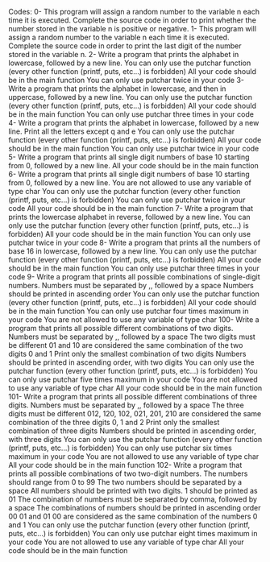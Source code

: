 Codes:
0- This program will assign a random number to the variable n each time it is executed. Complete the source code in order to print whether the number stored in the variable n is positive or negative.
1- This program will assign a random number to the variable n each time it is executed. Complete the source code in order to print the last digit of the number stored in the variable n.
2- Write a program that prints the alphabet in lowercase, followed by a new line.
	You can only use the putchar function (every other function (printf, puts, etc…) is forbidden)
	All your code should be in the main function
	You can only use putchar twice in your code
3- Write a program that prints the alphabet in lowercase, and then in uppercase, followed by a new line.
	You can only use the putchar function (every other function (printf, puts, etc…) is forbidden)
	All your code should be in the main function
	You can only use putchar three times in your code
4- Write a program that prints the alphabet in lowercase, followed by a new line.
	Print all the letters except q and e
	You can only use the putchar function (every other function (printf, puts, etc…) is forbidden)
	All your code should be in the main function
	You can only use putchar twice in your code
5- Write a program that prints all single digit numbers of base 10 starting from 0, followed by a new line.
	All your code should be in the main function
6- Write a program that prints all single digit numbers of base 10 starting from 0, followed by a new line.
	You are not allowed to use any variable of type char
	You can only use the putchar function (every other function (printf, puts, etc…) is forbidden)
	You can only use putchar twice in your code
	All your code should be in the main function
7- Write a program that prints the lowercase alphabet in reverse, followed by a new line.
	You can only use the putchar function (every other function (printf, puts, etc…) is forbidden)
	All your code should be in the main function
	You can only use putchar twice in your code
8- Write a program that prints all the numbers of base 16 in lowercase, followed by a new line.
	You can only use the putchar function (every other function (printf, puts, etc…) is forbidden)
	All your code should be in the main function
	You can only use putchar three times in your code
9- Write a program that prints all possible combinations of single-digit numbers.
	Numbers must be separated by ,, followed by a space
	Numbers should be printed in ascending order
	You can only use the putchar function (every other function (printf, puts, etc…) is forbidden)
	All your code should be in the main function
	You can only use putchar four times maximum in your code
	You are not allowed to use any variable of type char
100- Write a program that prints all possible different combinations of two digits.
	Numbers must be separated by ,, followed by a space
	The two digits must be different
	01 and 10 are considered the same combination of the two digits 0 and 1
	Print only the smallest combination of two digits
	Numbers should be printed in ascending order, with two digits
	You can only use the putchar function (every other function (printf, puts, etc…) is forbidden)
	You can only use putchar five times maximum in your code
	You are not allowed to use any variable of type char
	All your code should be in the main function
101- Write a program that prints all possible different combinations of three digits.
	Numbers must be separated by ,, followed by a space
	The three digits must be different
	012, 120, 102, 021, 201, 210 are considered the same combination of the three digits 0, 1 and 2
	Print only the smallest combination of three digits
	Numbers should be printed in ascending order, with three digits
	You can only use the putchar function (every other function (printf, puts, etc…) is forbidden)
	You can only use putchar six times maximum in your code
	You are not allowed to use any variable of type char
	All your code should be in the main function
102- Write a program that prints all possible combinations of two two-digit numbers.
	The numbers should range from 0 to 99
	The two numbers should be separated by a space
	All numbers should be printed with two digits. 1 should be printed as 01
	The combination of numbers must be separated by comma, followed by a space
	The combinations of numbers should be printed in ascending order
	00 01 and 01 00 are considered as the same combination of the numbers 0 and 1
	You can only use the putchar function (every other function (printf, puts, etc…) is forbidden)
	You can only use putchar eight times maximum in your code
	You are not allowed to use any variable of type char
	All your code should be in the main function
